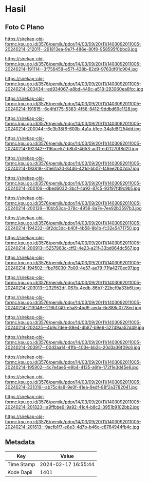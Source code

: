 # Hasil

## Foto C Plano

https://sirekap-obj-formc.kpu.go.id/3576/pemilu/pdpr/14/03/09/20/11/1403092011005-20240214-212011--291813ea-9e7f-486e-80f8-958595f0bbc8.jpg

https://sirekap-obj-formc.kpu.go.id/3576/pemilu/pdpr/14/03/09/20/11/1403092011005-20240214-191114--3f759458-e57f-428b-82d9-9763df01c904.jpg

https://sirekap-obj-formc.kpu.go.id/3576/pemilu/pdpr/14/03/09/20/11/1403092011005-20240214-203434--ed934067-a8bd-449c-a518-293060ea6fcc.jpg

https://sirekap-obj-formc.kpu.go.id/3576/pemilu/pdpr/14/03/09/20/11/1403092011005-20240214-191815--6c4fd775-5383-4f58-8412-9ddbd69c1f28.jpg

https://sirekap-obj-formc.kpu.go.id/3576/pemilu/pdpr/14/03/09/20/11/1403092011005-20240214-200044--6e3b38f6-600b-4a1a-b1ee-34a1d8f254dd.jpg

https://sirekap-obj-formc.kpu.go.id/3576/pemilu/pdpr/14/03/09/20/11/1403092011005-20240214-192342--116bce57-b8b0-4653-ac11-ed2f270f8d20.jpg

https://sirekap-obj-formc.kpu.go.id/3576/pemilu/pdpr/14/03/09/20/11/1403092011005-20240214-193818--31e61a20-8446-421d-bb07-f48ee2b02da7.jpg

https://sirekap-obj-formc.kpu.go.id/3576/pemilu/pdpr/14/03/09/20/11/1403092011005-20240214-200106--dbed6032-3bcf-4a92-87c5-93f97fd9c9b5.jpg

https://sirekap-obj-formc.kpu.go.id/3576/pemilu/pdpr/14/03/09/20/11/1403092011005-20240214-200126--10bb53ca-378c-4959-8a7e-7ee92b3597b3.jpg

https://sirekap-obj-formc.kpu.go.id/3576/pemilu/pdpr/14/03/09/20/11/1403092011005-20240214-194232--8f2dc3dc-b40f-4b58-8b1b-fc32e5471750.jpg

https://sirekap-obj-formc.kpu.go.id/3576/pemilu/pdpr/14/03/09/20/11/1403092011005-20240214-200913--5257963c-cff2-4e23-a21f-33bd064dc567.jpg

https://sirekap-obj-formc.kpu.go.id/3576/pemilu/pdpr/14/03/09/20/11/1403092011005-20240214-194502--fbe76030-7b00-4e57-ae79-71fa4270ec97.jpg

https://sirekap-obj-formc.kpu.go.id/3576/pemilu/pdpr/14/03/09/20/11/1403092011005-20240214-203013--232952df-067b-4edb-86b7-22bcf9a33b6f.jpg

https://sirekap-obj-formc.kpu.go.id/3576/pemilu/pdpr/14/03/09/20/11/1403092011005-20240214-213048--216b1740-e5a8-4bd9-aeda-6c888c0778ed.jpg

https://sirekap-obj-formc.kpu.go.id/3576/pemilu/pdpr/14/03/09/20/11/1403092011005-20240214-202425--4b9c7dee-88e4-4b87-b9e6-52749aa52d49.jpg

https://sirekap-obj-formc.kpu.go.id/3576/pemilu/pdpr/14/03/09/20/11/1403092011005-20240214-203917--00d3aa14-41fb-403e-bb2c-20d3a36f09c6.jpg

https://sirekap-obj-formc.kpu.go.id/3576/pemilu/pdpr/14/03/09/20/11/1403092011005-20240214-195902--4c7e4ae5-e9b4-4135-a6fe-172f1e3d45e6.jpg

https://sirekap-obj-formc.kpu.go.id/3576/pemilu/pdpr/14/03/09/20/11/1403092011005-20240214-231016--ab75c4a8-9e0f-41ea-9edf-88f2a3782041.jpg

https://sirekap-obj-formc.kpu.go.id/3576/pemilu/pdpr/14/03/09/20/11/1403092011005-20240214-201823--a9ffbbe9-9a92-41c4-b8c2-3951b9102bb2.jpg

https://sirekap-obj-formc.kpu.go.id/3576/pemilu/pdpr/14/03/09/20/11/1403092011005-20240214-201613--9acfb1f7-e8e3-4d7b-b46c-c8764944fb4c.jpg


## Metadata

| Key        | Value               |
| ---------- | ------------------- |
| Time Stamp | 2024-02-17 16:55:44 |
| Kode Dapil | 1401                |



